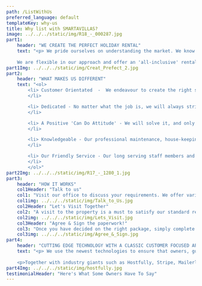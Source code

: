 ```yaml
---
path: /ListWithUs
preferred_language: default
templateKey: why-us
title: Why list with SMARTAVILLAS?
image: ../../../static/img/R18_-_000287.jpg
part1: 
    header: "WE CREATE THE PERFECT HOLIDAY RENTAL"
    text: "<p> We pride ourselves on understanding the market. We know what your customers will expect when renting a property and we will work with you to ensure that your property meets these expectations with just one simple goal in mind - that your guests have a fantastic holiday and wish to return! Our rental services include professional photography, internet advertising, high standards of hygiene and cleanliness and a professional laundry service. We appreciate that your property is a treasured investment, and we recognise that you may have different requirements and so we are happy to consider any business terms to suit you, ranging from a simple cleaning service to a full property management service. 
    
    We are flexible in our approach and offer an 'all-inclusive' rental package or you can create your own 'tailor-made' rental package. No job is too small or large. We would be delighted to meet you and view your property to discuss how we can help you to optimize rental potential and keep your investment in tip-top condition. <a href='/contact' style='color: #f5821e; text-decoration: underline;'>Email us</a> to book an appointment now </p>"
part1Img: ../../../static/img/Creat_Prefect_2.jpg
part2: 
    header: "WHAT MAKES US DIFFERENT" 
    text: "<ol>
        <li> Customer Orientated  -  We endeavour to create the right service solutions and customer care standards for your property to ensure guest satisfaction and promote your rental business
        </li>

        <li> Dedicated - No matter what the job is, we will always strive to provide a first-class service for property owners and guests alike, with attention to detail and a friendly 'no problem' approach. 
        </li>

        <li> A Positive 'Can Do Attitude' - We will solve it, and only if we can't, we will find the person who can!  
        </li>

        <li> Knowledgeable - Our professional maintenance, house-keeping and office teams are full of local knowledge! If you've got a question, one of us can answer it
        </li>

        <li> Our Friendly Service - Our long serving staff members and our dedication earn us a strong reputation in the East Algarve. We are proud to be part of the 'Smarta' Family and work together to bring your rental property to life.
        </li>
        </ol>"
part2Img: ../../../static/img/R17_-_1280_1.jpg
part3: 
    header: "HOW IT WORKS"
    col1Header: "Talk to us"
    col1: "Visit our office to discuss your requirements. We offer various marketing, property care, and general service packages to suit your needs."
    col1img: ../../../static/img/Talk_to_Us.jpg
    col2Header: "Let's Visit Together"
    col2: "A visit to the property is a must to satisfy our standard requirements and to guide you through any questions."
    col2img: ../../../static/img/Lets_Visit.jpg
    col3Header: "Agree & Sign the paperwork!"
    col3: "Once you have decided on the right package, simply complete a few forms, sign off the agreement and away we go!"
    col3img: ../../../static/img/Agree_&_Sign.jpg
part4: 
    header: "CUTTING EDGE TECHNOLOGY WITH A CLASSIC CUSTOMER FOCUSED APPROACH"
    text: "<p> We use the newest technologies to ensure that owners, guests and we get all the necessary information and tools necessary to maximize bookings, customer satisfaction and  owner's peace of mind.</p>
    
    <p>Together with industry giants such as Hostfully, Stripe, Mailerlite and others, we've created tools for lightning fast bookings, enquiries, payments and customer relations. We're always looking at the cutting edge to make sure we're always providing the best experience for everyone involved.</p>"
part4Img: ../../../static/img/hostfully.jpg
testimonialHeader: "Here's What Some Owners Have To Say"
---
```

